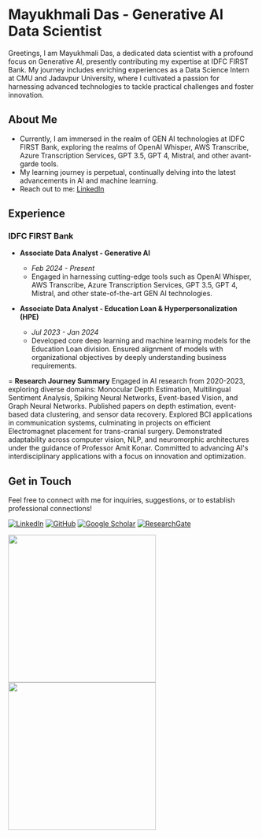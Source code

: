 # Mayukhmali Das - Generative AI Data Scientist

Greetings, I am Mayukhmali Das, a dedicated data scientist with a profound focus on Generative AI, presently contributing my expertise at IDFC FIRST Bank. My journey includes enriching experiences as a Data Science Intern at CMU and Jadavpur University, where I cultivated a passion for harnessing advanced technologies to tackle practical challenges and foster innovation.

## About Me

- Currently, I am immersed in the realm of GEN AI technologies at IDFC FIRST Bank, exploring the realms of OpenAI Whisper, AWS Transcribe, Azure Transcription Services, GPT 3.5, GPT 4, Mistral, and other avant-garde tools.
- My learning journey is perpetual, continually delving into the latest advancements in AI and machine learning.
- Reach out to me: [LinkedIn](https://www.linkedin.com/in/mayukhmali-das/)

## Experience

### IDFC FIRST Bank
- **Associate Data Analyst - Generative AI**
  - *Feb 2024 - Present*
  - Engaged in harnessing cutting-edge tools such as OpenAI Whisper, AWS Transcribe, Azure Transcription Services, GPT 3.5, GPT 4, Mistral, and other state-of-the-art GEN AI technologies.

- **Associate Data Analyst - Education Loan & Hyperpersonalization (HPE)**
  - *Jul 2023 - Jan 2024*
  - Developed core deep learning and machine learning models for the Education Loan division. Ensured alignment of models with organizational objectives by deeply understanding business requirements.


= **Research Journey Summary**
Engaged in AI research from 2020-2023, exploring diverse domains: Monocular Depth Estimation, Multilingual Sentiment Analysis, Spiking Neural Networks, Event-based Vision, and Graph Neural Networks. Published papers on depth estimation, event-based data clustering, and sensor data recovery. Explored BCI applications in communication systems, culminating in projects on efficient Electromagnet placement for trans-cranial surgery. Demonstrated adaptability across computer vision, NLP, and neuromorphic architectures under the guidance of Professor Amit Konar. Committed to advancing AI's interdisciplinary applications with a focus on innovation and optimization.

## Get in Touch

Feel free to connect with me for inquiries, suggestions, or to establish professional connections!

[![LinkedIn](https://img.shields.io/badge/-LinkedIn-blue?style=flat-square&logo=Linkedin&logoColor=white&link=https://www.linkedin.com/in/mayukhmali-das/)](https://www.linkedin.com/in/mayukhmali-das/)
[![GitHub](https://img.shields.io/badge/-GitHub-black?style=flat-square&logo=GitHub&logoColor=white&link=https://github.com/mayukhmali-das)](https://github.com/mayukhmali-das/)
[![Google Scholar](https://img.shields.io/badge/-Google%20Scholar-blue?style=flat-square&logo=Google%20Scholar&logoColor=white&link=https://scholar.google.com/citations?user=YOUR_ID_HERE)](https://scholar.google.com/citations?user=YOUR_ID_HERE)
[![ResearchGate](https://img.shields.io/badge/-ResearchGate-blue?style=flat-square&logo=ResearchGate&logoColor=white&link=https://www.researchgate.net/profile/YOUR_PROFILE_ID)](https://www.researchgate.net/profile/YOUR_PROFILE_ID)

<img src="https://media.giphy.com/media/cy9YmehyBO2TJ7tX81/giphy.gif" width="300"> <img src="https://media.giphy.com/media/qdpdeAEbIJhhtqUk7k/giphy.gif" width="300">
